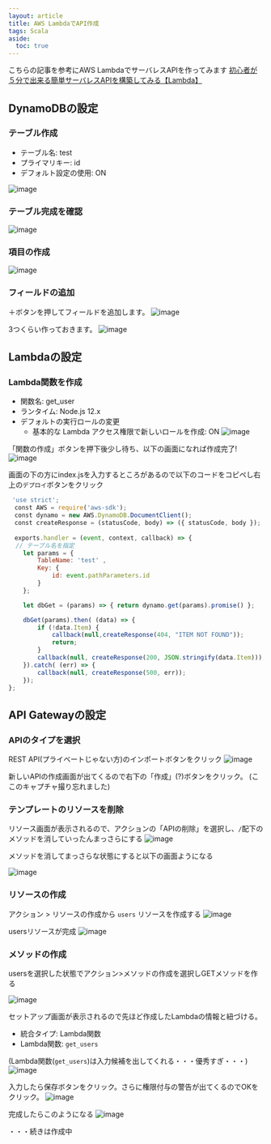 ```yaml
---
layout: article
title: AWS LambdaでAPI作成
tags: Scala
aside:
  toc: true
---
```


こちらの記事を参考にAWS LambdaでサーバレスAPIを作ってみます
[初心者が５分で出来る簡単サーバレスAPIを構築してみる【Lambda】](https://recipe.kc-cloud.jp/archives/16877)



## DynamoDBの設定


### テーブル作成

- テーブル名: test
- プライマリキー: id
- デフォルト設定の使用: ON

![image](https://user-images.githubusercontent.com/44778704/100842692-926c5000-34bc-11eb-919a-aa9cd2fb1ff7.png)



### テーブル完成を確認

![image](https://user-images.githubusercontent.com/44778704/100843059-2211fe80-34bd-11eb-9842-9a7436b5f550.png)


### 項目の作成
![image](https://user-images.githubusercontent.com/44778704/100843367-99479280-34bd-11eb-93a7-b91b453357f2.png)

### フィールドの追加
＋ボタンを押してフィールドを追加します。
![image](https://user-images.githubusercontent.com/44778704/100843506-ceec7b80-34bd-11eb-8cf7-f41647f373a0.png)

3つくらい作っておきます。
![image](https://user-images.githubusercontent.com/44778704/100843714-1d017f00-34be-11eb-8b20-67e913797c26.png)


## Lambdaの設定

### Lambda関数を作成

- 関数名: get_user
- ランタイム: Node.js 12.x
- デフォルトの実行ロールの変更
  - 基本的な Lambda アクセス権限で新しいロールを作成: ON
![image](https://user-images.githubusercontent.com/44778704/100843951-7669ae00-34be-11eb-98f2-e001f92d16ab.png)


「関数の作成」ボタンを押下後少し待ち、以下の画面になれば作成完了!
![image](https://user-images.githubusercontent.com/44778704/100844234-ec6e1500-34be-11eb-86ee-5760aac0fea2.png)

画面の下の方にindex.jsを入力するところがあるので以下のコードをコピペし右上の`デプロイ`ボタンをクリック

```js
 'use strict';
　const AWS = require('aws-sdk');
　const dynamo = new AWS.DynamoDB.DocumentClient();
　const createResponse = (statusCode, body) => ({ statusCode, body });
　
　exports.handler = (event, context, callback) => {
  // テーブル名を指定
    let params = {
        TableName: 'test' ,
        Key: {
            id: event.pathParameters.id
        }
    };

    let dbGet = (params) => { return dynamo.get(params).promise() };

    dbGet(params).then( (data) => {
        if (!data.Item) {
            callback(null,createResponse(404, "ITEM NOT FOUND"));
            return;
        }
        callback(null, createResponse(200, JSON.stringify(data.Item)));
    }).catch( (err) => {
        callback(null, createResponse(500, err));
    });
};
```


## API Gatewayの設定

### APIのタイプを選択
REST API(プライベートじゃない方)のインポートボタンをクリック
![image](https://user-images.githubusercontent.com/44778704/100845920-3e179f00-34c1-11eb-80eb-fcc58af3e3ed.png)

新しいAPIの作成画面が出てくるので右下の「作成」(?)ボタンをクリック。
(ここのキャプチャ撮り忘れました)

### テンプレートのリソースを削除
リソース画面が表示されるので、アクションの「APIの削除」を選択し、`/`配下のメソッドを消していったんまっさらにする
![image](https://user-images.githubusercontent.com/44778704/100846695-2b519a00-34c2-11eb-84e1-379f38951769.png)


メソッドを消してまっさらな状態にすると以下の画面ようになる

![image](https://user-images.githubusercontent.com/44778704/100846945-7a97ca80-34c2-11eb-9d26-94a3d2f8bf74.png)

### リソースの作成
アクション > リソースの作成から `users` リソースを作成する
![image](https://user-images.githubusercontent.com/44778704/100847095-adda5980-34c2-11eb-8fbe-3b35e3148bf7.png)

usersリソースが完成
![image](https://user-images.githubusercontent.com/44778704/100847234-e37f4280-34c2-11eb-96f9-47295ea43809.png)

### メソッドの作成

usersを選択した状態でアクション>メソッドの作成を選択しGETメソッドを作る

![image](https://user-images.githubusercontent.com/44778704/100847314-027dd480-34c3-11eb-924b-2b709712a312.png)

セットアップ画面が表示されるので先ほど作成したLambdaの情報と紐づける。

- 統合タイプ: Lambda関数
- Lambda関数: `get_users`

(Lambda関数(`get_users`)は入力候補を出してくれる・・・優秀すぎ・・・)
![image](https://user-images.githubusercontent.com/44778704/100847506-45d84300-34c3-11eb-8e19-252a839dee3f.png)

入力したら保存ボタンをクリック。さらに権限付与の警告が出てくるのでOKをクリック。
![image](https://user-images.githubusercontent.com/44778704/100848223-2d1c5d00-34c4-11eb-9921-dc79674f22ba.png)


完成したらこのようになる
![image](https://user-images.githubusercontent.com/44778704/100848316-4d4c1c00-34c4-11eb-8cfa-a178014b8cef.png)



・・・続きは作成中

